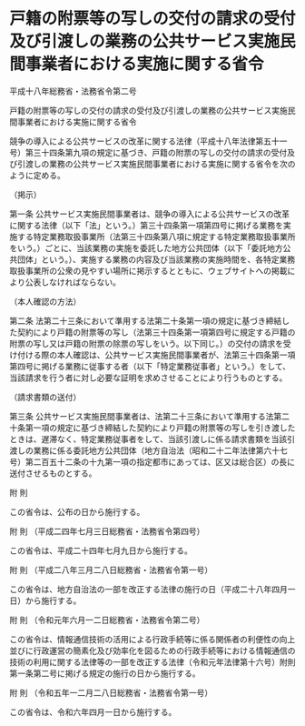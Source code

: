 # 戸籍の附票等の写しの交付の請求の受付及び引渡しの業務の公共サービス実施民間事業者における実施に関する省令

平成十八年総務省・法務省令第二号

戸籍の附票等の写しの交付の請求の受付及び引渡しの業務の公共サービス実施民間事業者における実施に関する省令

競争の導入による公共サービスの改革に関する法律（平成十八年法律第五十一号）第三十四条第九項の規定に基づき、戸籍の附票の写しの交付の請求の受付及び引渡しの業務の公共サービス実施民間事業者における実施に関する省令を次のように定める。

（掲示）

第一条 公共サービス実施民間事業者は、競争の導入による公共サービスの改革に関する法律（以下「法」という。）第三十四条第一項第四号に掲げる業務を実施する特定業務取扱事業所（法第三十四条第八項に規定する特定業務取扱事業所をいう。）ごとに、当該業務の実施を委託した地方公共団体（以下「委託地方公共団体」という。）、実施する業務の内容及び当該業務の実施時間を、各特定業務取扱事業所の公衆の見やすい場所に掲示するとともに、ウェブサイトへの掲載により公表しなければならない。

（本人確認の方法）

第二条 法第二十三条において準用する法第二十条第一項の規定に基づき締結した契約により戸籍の附票等の写し（法第三十四条第一項第四号に規定する戸籍の附票の写し又は戸籍の附票の除票の写しをいう。以下同じ。）の交付の請求を受け付ける際の本人確認は、公共サービス実施民間事業者が、法第三十四条第一項第四号に掲げる業務に従事する者（以下「特定業務従事者」という。）をして、当該請求を行う者に対し必要な証明を求めさせることにより行うものとする。

（請求書類の送付）

第三条 公共サービス実施民間事業者は、法第二十三条において準用する法第二十条第一項の規定に基づき締結した契約により戸籍の附票等の写しを引き渡したときは、遅滞なく、特定業務従事者をして、当該引渡しに係る請求書類を当該引渡しの業務に係る委託地方公共団体（地方自治法（昭和二十二年法律第六十七号）第二百五十二条の十九第一項の指定都市にあっては、区又は総合区）の長に送付させるものとする。

附 則

この省令は、公布の日から施行する。

附 則 （平成二四年七月三日総務省・法務省令第四号）

この省令は、平成二十四年七月九日から施行する。

附 則 （平成二八年三月二八日総務省・法務省令第一号）

この省令は、地方自治法の一部を改正する法律の施行の日（平成二十八年四月一日）から施行する。

附 則 （令和元年六月一二日総務省・法務省令第二号）

この省令は、情報通信技術の活用による行政手続等に係る関係者の利便性の向上並びに行政運営の簡素化及び効率化を図るための行政手続等における情報通信の技術の利用に関する法律等の一部を改正する法律（令和元年法律第十六号）附則第一条第二号に掲げる規定の施行の日から施行する。

附 則 （令和五年一二月二八日総務省・法務省令第一号）

この省令は、令和六年四月一日から施行する。
